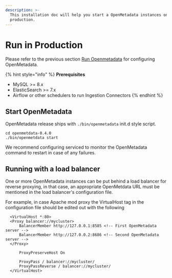 ```yaml
---
description: >-
  This installation doc will help you start a OpenMetadata instances on your
  production.
---
```


# Run in Production

Please refer to the previous section [Run Openmetadata](https://github.com/open-metadata/OpenMetadata/blob/63c66391cf27d4d77c4b5c21750d9c09bfa44049/docs/install/run-openmetadata.md) for configuring OpenMetadata.

{% hint style="info" %}
**Prerequisites**

* MySQL >= 8.x
* ElasticSearch >= 7.x
* Airflow or other schedulers to run Ingestion Connectors
{% endhint %}

## Start OpenMetadata

OpenMetadata release ships with `./bin/openmetadata` init.d style script.

```
cd openmetdata-0.4.0
./bin/openmetdata start
```

We recommend configuring serviced to monitor the OpenMetadata command to restart in case of any failures.

## Running with a load balancer

One or more OpenMetadata instances can be put behind a load balancer for reverse proxying, in that case, an appropriate OpenMetdata URL must be mentioned in the load balancer's configuration file.

For example, in case Apache mod proxy the VirtualHost tag in the configuration file should be edited out with the following

```
  <VirtualHost *:80>
  <Proxy balancer://mycluster>
      BalancerMember http://127.0.0.1:8585 <!-- First OpenMetadata server -->
      BalancerMember http://127.0.0.2:8686 <!-- Second OpenMetadata server -->
  </Proxy>

      ProxyPreserveHost On

      ProxyPass / balancer://mycluster/
      ProxyPassReverse / balancer://mycluster/
  </VirtualHost>
```
